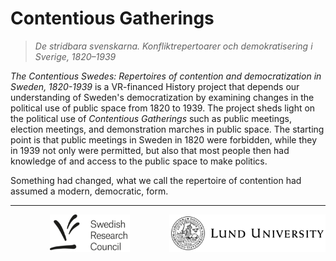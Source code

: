 # Contentious Gatherings

> *De stridbara svenskarna. Konfliktrepertoarer och demokratisering i Sverige, 1820–1939*

*The Contentious Swedes: Repertoires of contention and democratization in Sweden, 1820-1939*
is a VR-financed History project that depends our understanding of Sweden's
democratization by examining changes in the political use of public space from
1820 to 1939. The project sheds light on the political use of
*Contentious Gatherings* such as public meetings, election meetings,
and demonstration marches in public space.
The starting point is that public meetings in Sweden in 1820 were forbidden,
while they in 1939 not only were permitted, but also that most people then had
knowledge of and access to the public space to make politics.

Something had changed, what we call the repertoire of contention had assumed a modern,
democratic, form.

---

<p align="center" width="70%">
<a href="https://www.vr.se/en" target="_blank"><img src="/images/logo-en-vr.png" alt="Vetenskaps Rådet" height=60></a>
<a href="https://www.lunduniversity.lu.se/" target="_blank"><img src="/images/logo-en-lund.png" alt="Lund University" height=60 style="float: right"></a>
<p>
